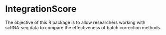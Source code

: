 # IntegrationScore
The objective of this R package is to allow researchers working with scRNA-seq  data to compare the effectiveness of batch correction methods. 
